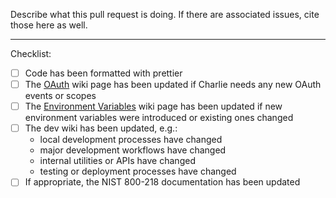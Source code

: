 Describe what this pull request is doing. If there are associated issues,
cite those here as well.

---

Checklist:

- [ ] Code has been formatted with prettier
- [ ] The [OAuth](https://github.com/18F/charlie/wiki/OAuthEventsAndScopes) wiki
      page has been updated if Charlie needs any new OAuth events or scopes
- [ ] The [Environment Variables](https://github.com/18F/charlie/wiki/EnvironmentVariables)
      wiki page has been updated if new environment variables were introduced
      or existing ones changed
- [ ] The dev wiki has been updated, e.g.:
  - local development processes have changed
  - major development workflows have changed
  - internal utilities or APIs have changed
  - testing or deployment processes have changed
- [ ] If appropriate, the NIST 800-218 documentation has been updated
